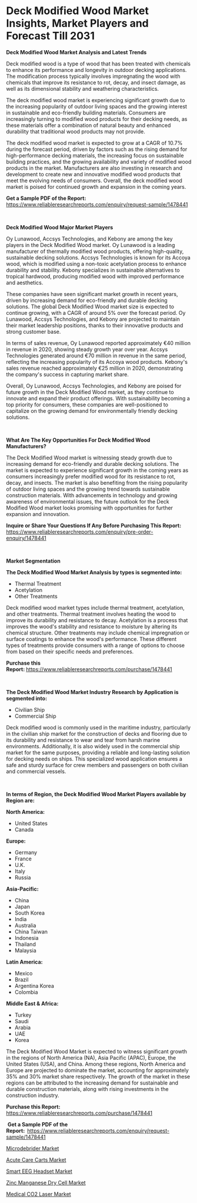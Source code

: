 <p><h1>Deck Modified Wood Market Insights, Market Players and Forecast Till 2031</h1></p><p><strong>Deck Modified Wood Market Analysis and Latest Trends</strong></p>
<p><p>Deck modified wood is a type of wood that has been treated with chemicals to enhance its performance and longevity in outdoor decking applications. The modification process typically involves impregnating the wood with chemicals that improve its resistance to rot, decay, and insect damage, as well as its dimensional stability and weathering characteristics.</p><p>The deck modified wood market is experiencing significant growth due to the increasing popularity of outdoor living spaces and the growing interest in sustainable and eco-friendly building materials. Consumers are increasingly turning to modified wood products for their decking needs, as these materials offer a combination of natural beauty and enhanced durability that traditional wood products may not provide.</p><p>The deck modified wood market is expected to grow at a CAGR of 10.7% during the forecast period, driven by factors such as the rising demand for high-performance decking materials, the increasing focus on sustainable building practices, and the growing availability and variety of modified wood products in the market. Manufacturers are also investing in research and development to create new and innovative modified wood products that meet the evolving needs of consumers. Overall, the deck modified wood market is poised for continued growth and expansion in the coming years.</p></p>
<p><strong>Get a Sample PDF of the Report:&nbsp;</strong> <a href="https://www.reliableresearchreports.com/enquiry/request-sample/1478441">https://www.reliableresearchreports.com/enquiry/request-sample/1478441</a></p>
<p>&nbsp;</p>
<p><strong>Deck Modified Wood Major Market Players</strong></p>
<p><p>Oy Lunawood, Accsys Technologies, and Kebony are among the key players in the Deck Modified Wood market. Oy Lunawood is a leading manufacturer of thermally modified wood products, offering high-quality, sustainable decking solutions. Accsys Technologies is known for its Accoya wood, which is modified using a non-toxic acetylation process to enhance durability and stability. Kebony specializes in sustainable alternatives to tropical hardwood, producing modified wood with improved performance and aesthetics.</p><p>These companies have seen significant market growth in recent years, driven by increasing demand for eco-friendly and durable decking solutions. The global Deck Modified Wood market size is expected to continue growing, with a CAGR of around 5% over the forecast period. Oy Lunawood, Accsys Technologies, and Kebony are projected to maintain their market leadership positions, thanks to their innovative products and strong customer base.</p><p>In terms of sales revenue, Oy Lunawood reported approximately €40 million in revenue in 2020, showing steady growth year over year. Accsys Technologies generated around €70 million in revenue in the same period, reflecting the increasing popularity of its Accoya wood products. Kebony's sales revenue reached approximately €25 million in 2020, demonstrating the company's success in capturing market share.</p><p>Overall, Oy Lunawood, Accsys Technologies, and Kebony are poised for future growth in the Deck Modified Wood market, as they continue to innovate and expand their product offerings. With sustainability becoming a top priority for consumers, these companies are well-positioned to capitalize on the growing demand for environmentally friendly decking solutions.</p></p>
<p>&nbsp;</p>
<p><strong>What Are The Key Opportunities For Deck Modified Wood Manufacturers?</strong></p>
<p><p>The Deck Modified Wood market is witnessing steady growth due to increasing demand for eco-friendly and durable decking solutions. The market is expected to experience significant growth in the coming years as consumers increasingly prefer modified wood for its resistance to rot, decay, and insects. The market is also benefiting from the rising popularity of outdoor living spaces and the growing trend towards sustainable construction materials. With advancements in technology and growing awareness of environmental issues, the future outlook for the Deck Modified Wood market looks promising with opportunities for further expansion and innovation.</p></p>
<p><strong>Inquire or Share Your Questions If Any Before Purchasing This Report:</strong> <a href="https://www.reliableresearchreports.com/enquiry/pre-order-enquiry/1478441">https://www.reliableresearchreports.com/enquiry/pre-order-enquiry/1478441</a></p>
<p>&nbsp;</p>
<p><strong>Market Segmentation</strong></p>
<p><strong>The Deck Modified Wood Market Analysis by types is segmented into:</strong></p>
<p><ul><li>Thermal Treatment</li><li>Acetylation</li><li>Other Treatments</li></ul></p>
<p><p>Deck modified wood market types include thermal treatment, acetylation, and other treatments. Thermal treatment involves heating the wood to improve its durability and resistance to decay. Acetylation is a process that improves the wood's stability and resistance to moisture by altering its chemical structure. Other treatments may include chemical impregnation or surface coatings to enhance the wood's performance. These different types of treatments provide consumers with a range of options to choose from based on their specific needs and preferences.</p></p>
<p><strong>Purchase this Report:&nbsp;</strong><a href="https://www.reliableresearchreports.com/purchase/1478441">https://www.reliableresearchreports.com/purchase/1478441</a></p>
<p>&nbsp;</p>
<p><strong>The Deck Modified Wood Market Industry Research by Application is segmented into:</strong></p>
<p><ul><li>Civilian Ship</li><li>Commercial Ship</li></ul></p>
<p><p>Deck modified wood is commonly used in the maritime industry, particularly in the civilian ship market for the construction of decks and flooring due to its durability and resistance to wear and tear from harsh marine environments. Additionally, it is also widely used in the commercial ship market for the same purposes, providing a reliable and long-lasting solution for decking needs on ships. This specialized wood application ensures a safe and sturdy surface for crew members and passengers on both civilian and commercial vessels.</p></p>
<p>&nbsp;</p>
<p><strong>In terms of Region, the Deck Modified Wood Market Players available by Region are:</strong></p>
<p>
    <p> <strong> North America: </strong>
        <ul>
            <li>United States</li>
            <li>Canada</li>
        </ul>
        </p> 
    <p> <strong> Europe: </strong>
        <ul>
            <li>Germany</li>
            <li>France</li>
            <li>U.K.</li>
            <li>Italy</li>
            <li>Russia</li>
        </ul>
        </p> 
    <p> <strong> Asia-Pacific: </strong>
        <ul>
            <li>China</li>
            <li>Japan</li>
            <li>South Korea</li>
            <li>India</li>
            <li>Australia</li>
            <li>China Taiwan</li>
            <li>Indonesia</li>
            <li>Thailand</li>
            <li>Malaysia</li>
        </ul>
        </p> 
    <p> <strong> Latin America: </strong>
        <ul>
            <li>Mexico</li>
            <li>Brazil</li>
            <li>Argentina Korea</li>
            <li>Colombia</li>
        </ul>
        </p> 
    <p> <strong> Middle East & Africa: </strong>
        <ul>
            <li>Turkey</li>
            <li>Saudi</li>
            <li>Arabia</li>
            <li>UAE</li>
            <li>Korea</li>
        </ul>
    </p>
    </p>
<p><p>The Deck Modified Wood Market is expected to witness significant growth in the regions of North America (NA), Asia Pacific (APAC), Europe, the United States (USA), and China. Among these regions, North America and Europe are projected to dominate the market, accounting for approximately 35% and 30% market share respectively. The growth of the market in these regions can be attributed to the increasing demand for sustainable and durable construction materials, along with rising investments in the construction industry.</p></p>
<p><strong>Purchase this Report: </strong><a href="https://www.reliableresearchreports.com/purchase/1478441">https://www.reliableresearchreports.com/purchase/1478441</a></p>
<p>&nbsp;<strong>Get a Sample PDF of the Report:&nbsp;&nbsp;</strong><a href="https://www.reliableresearchreports.com/enquiry/request-sample/1478441">https://www.reliableresearchreports.com/enquiry/request-sample/1478441</a></p>
<p><strong></strong></p>
<p><p><a href="https://medium.com/@sophiegrant777/microdebrider-market-comprehensive-assessment-by-type-application-and-geography-b4c3fba6899e">Microdebrider Market</a></p><p><a href="https://medium.com/@sophiegrant777/acute-care-carts-market-furnishes-information-on-market-share-market-trends-and-market-growth-2bd9f82faddd">Acute Care Carts Market</a></p><p><a href="https://github.com/prosalinda88/Market-Research-Report-List-3/blob/main/smart-eeg-headset-market.md">Smart EEG Headset Market</a></p><p><a href="https://github.com/globismark/Market-Research-Report-List-1/blob/main/zinc-manganese-dry-cell-market.md">Zinc Manganese Dry Cell Market</a></p><p><a href="https://medium.com/p/257bbccec4eb/edit">Medical CO2 Laser Market</a></p></p>